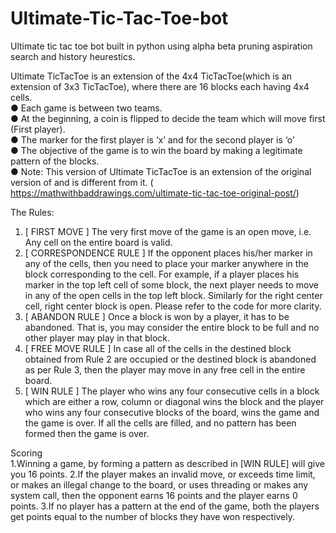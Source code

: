# Ultimate-Tic-Tac-Toe-bot
Ultimate tic tac toe bot built in python using alpha beta pruning aspiration search and history heurestics.

Ultimate TicTacToe is an extension of the 4x4 TicTacToe(which is an extension of 3x3
TicTacToe), where there are 16 blocks each having 4x4 cells.<br>
● Each game is between two teams.<br>
● At the beginning, a coin is flipped to decide the team which will move first (First player). <br>
● The marker for the first player is ‘x’ and for the second player is ‘o’ <br>
● The objective of the game is to win the board by making a legitimate pattern of the
blocks.<br>
● Note: This version of Ultimate TicTacToe is an extension of the original version of and
is different from it.
(​ https://mathwithbaddrawings.com/ultimate-tic-tac-toe-original-post/​ ) <br>

The Rules:<br>
1. [​ FIRST MOVE​ ] The very first move of the game is an open move, i.e. Any cell on the
entire board is valid.<br>
2. [​ CORRESPONDENCE RULE​ ] If the opponent places his/her marker in any of the cells,
then you need to place your marker anywhere in the block corresponding to the cell.
For example, if a player places his marker in the top left cell of some block, the next
player needs to move in any of the open cells in the top left block. Similarly for the right
center cell, right center block is open. Please refer to the code for more clarity.<br>
3. [​ ABANDON RULE​ ] Once a block is won by a player, it has to be abandoned. That is,
you may consider the entire block to be full and no other player may play in that block.<br>
4. [​ FREE MOVE RULE​ ] In case all of the cells in the destined block obtained from Rule 2
are occupied or the destined block is abandoned as per Rule 3, then the player may
move in any free cell in the entire board.<br>
5. [​ WIN RULE​ ] The player who wins any four consecutive cells in a block which are either
a row, column or diagonal wins the block and the player who wins any four
consecutive blocks of the board, wins the game and the game is over. If all the cells
are filled, and no pattern has been formed then the game is over. <br>

Scoring<br>
1.Winning a game, by forming a pattern as described in [WIN RULE] will give you
16 points.
2.If the player makes an invalid move, or exceeds time limit, or makes an illegal
change to the board, or uses threading or makes any system call, then the
opponent earns 16 points and the player earns 0 points.
3.If no player has a pattern at the end of the game, both the players get points
equal to the number of blocks they have won respectively.
